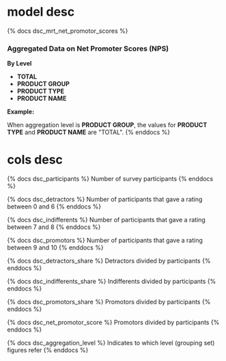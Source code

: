 # model desc

{% docs dsc_mrt_net_promotor_scores %}

### Aggregated Data on Net Promoter Scores (NPS)

**By Level**

- **TOTAL**
- **PRODUCT GROUP**
- **PRODUCT TYPE**
- **PRODUCT NAME**

**Example:**

When aggregation level is **PRODUCT GROUP**, the values for **PRODUCT TYPE** and **PRODUCT NAME** are "TOTAL".
{% enddocs %}

# cols desc

{% docs dsc_participants %}
Number of survey participants
{% enddocs %}

{% docs dsc_detractors %}
Number of participants that gave a rating between 0 and 6
{% enddocs %}

{% docs dsc_indifferents %}
Number of participants that gave a rating between 7 and 8
{% enddocs %}

{% docs dsc_promotors %}
Number of participants that gave a rating between 9 and 10
{% enddocs %}

{% docs dsc_detractors_share %}
Detractors divided by participants
{% enddocs %}

{% docs dsc_indifferents_share %}
Indifferents divided by participants
{% enddocs %}

{% docs dsc_promotors_share %}
Promotors divided by participants
{% enddocs %}

{% docs dsc_net_promotor_score %}
Promotors divided by participants
{% enddocs %}

{% docs dsc_aggregation_level %}
Indicates to which level (grouping set) figures refer
{% enddocs %}

